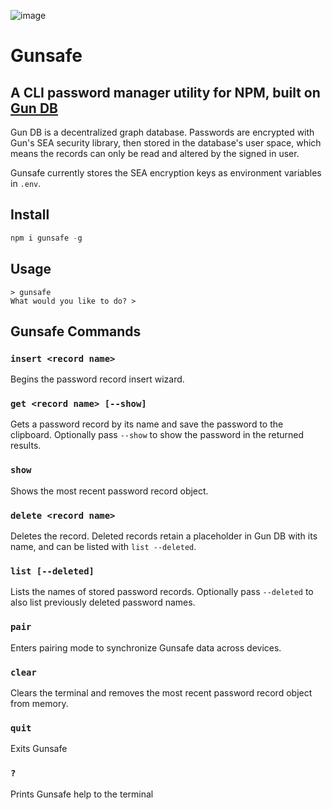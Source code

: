![image](https://user-images.githubusercontent.com/67427045/178232735-301c4a1a-9bca-43a0-85c6-2583f21fb7f0.png)

# Gunsafe
## A CLI password manager utility for NPM, built on [Gun DB](https://github.com/amark/gun)

Gun DB is a decentralized graph database. Passwords are encrypted with Gun's SEA security library, then stored in the database's user space, which means the records can only be read and altered by the signed in user.

Gunsafe currently stores the SEA encryption keys as environment variables in `.env`.

## Install
```js
npm i gunsafe -g
```
## Usage
```
> gunsafe
What would you like to do? >
```

## Gunsafe Commands
### `insert <record name>`
Begins the password record insert wizard.

### `get <record name> [--show]`
Gets a password record by its name and save the password to the clipboard. Optionally pass `--show` to show the password in the returned results.

### `show`
Shows the most recent password record object.

### `delete <record name>`
Deletes the record. Deleted records retain a placeholder in Gun DB with its name, and can be listed with `list --deleted`.

### `list [--deleted]`
Lists the names of stored password records. Optionally pass `--deleted` to also list previously deleted password names.

### `pair`
Enters pairing mode to synchronize Gunsafe data across devices.

### `clear`
Clears the terminal and removes the most recent password record object from memory.

### `quit`
Exits Gunsafe

### `?`
Prints Gunsafe help to the terminal
